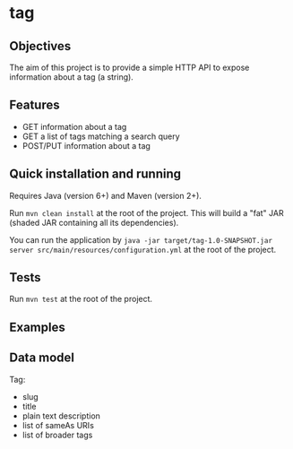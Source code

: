 tag
====

Objectives
----------

The aim of this project is to provide a simple HTTP API to expose information about a tag (a string).

Features
--------

* GET information about a tag
* GET a list of tags matching a search query
* POST/PUT information about a tag

Quick installation and running
------------------------------

Requires Java (version 6+) and Maven (version 2+).

Run `mvn clean install` at the root of the project. This will build a "fat" JAR (shaded JAR containing all its dependencies).

You can run the application by `java -jar target/tag-1.0-SNAPSHOT.jar server src/main/resources/configuration.yml` at the root of the project.

Tests
-----

Run `mvn test` at the root of the project.

Examples
--------

Data model
----------

Tag:

* slug
* title
* plain text description
* list of sameAs URIs
* list of broader tags
